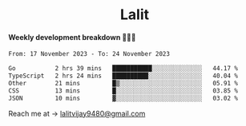 <h1 align="center">Lalit</h1>

#### Weekly development breakdown 👨🏻‍💻
<!--START_SECTION:waka-->

```txt
From: 17 November 2023 - To: 24 November 2023

Go           2 hrs 39 mins   ███████████░░░░░░░░░░░░░░   44.17 %
TypeScript   2 hrs 24 mins   ██████████░░░░░░░░░░░░░░░   40.04 %
Other        21 mins         █▒░░░░░░░░░░░░░░░░░░░░░░░   05.91 %
CSS          13 mins         █░░░░░░░░░░░░░░░░░░░░░░░░   03.85 %
JSON         10 mins         ▓░░░░░░░░░░░░░░░░░░░░░░░░   03.02 %
```

<!--END_SECTION:waka-->

Reach me at → lalitvijay9480@gmail.com
